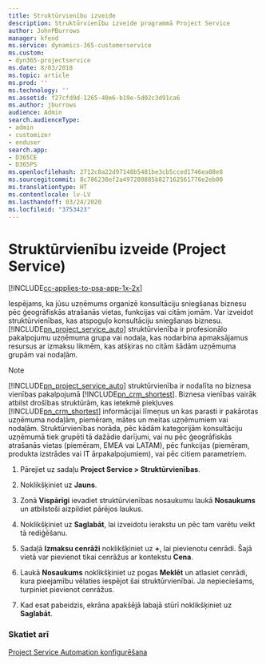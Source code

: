 ```yaml
---
title: Struktūrvienību izveide
description: Struktūrvienību izveide programmā Project Service
author: JohnPBurrows
manager: kfend
ms.service: dynamics-365-customerservice
ms.custom:
- dyn365-projectservice
ms.date: 8/03/2018
ms.topic: article
ms.prod: ''
ms.technology: ''
ms.assetid: f27cfd9d-1265-40e6-b19e-5d02c3d91ca6
ms.author: jburrows
audience: Admin
search.audienceType:
- admin
- customizer
- enduser
search.app:
- D365CE
- D365PS
ms.openlocfilehash: 2712c8a22d97148b5481be3cb5cced1746ea08e8
ms.sourcegitcommit: 8c786230ef2a497280885b827162561776e2eb00
ms.translationtype: HT
ms.contentlocale: lv-LV
ms.lasthandoff: 03/24/2020
ms.locfileid: "3753423"
---
```

# <a name="create-organizational-units-project-service"></a>Struktūrvienību izveide (Project Service)

[!INCLUDE[cc-applies-to-psa-app-1x-2x](../includes/cc-applies-to-psa-app-1x-2x.md)]

Iespējams, ka jūsu uzņēmums organizē konsultāciju sniegšanas biznesu pēc ģeogrāfiskās atrašanās vietas, funkcijas vai citām jomām. Var izveidot struktūrvienības, kas atspoguļo konsultāciju sniegšanas biznesu. [!INCLUDE[pn_project_service_auto](../includes/pn-project-service-auto.md)] struktūrvienība ir profesionālo pakalpojumu uzņēmuma grupa vai nodaļa, kas nodarbina apmaksājamus resursus ar izmaksu likmēm, kas atšķiras no citām šādām uzņēmuma grupām vai nodaļām.  
  
> [!NOTE]
>  [!INCLUDE[pn_project_service_auto](../includes/pn-project-service-auto.md)] struktūrvienība ir nodalīta no biznesa vienības pakalpojumā [!INCLUDE[pn_crm_shortest](../includes/pn-crm-shortest.md)]. Biznesa vienības vairāk atbilst drošības struktūrām, kas ietekmē piekļuves [!INCLUDE[pn_crm_shortest](../includes/pn-crm-shortest.md)] informācijai līmeņus un kas parasti ir pakārotas uzņēmuma nodaļām, piemēram, mātes un meitas uzņēmumiem vai nodaļām. Struktūrvienības norāda, pēc kādām kategorijām konsultāciju uzņēmumā tiek grupēti tā dažādie darījumi, vai nu pēc ģeogrāfiskās atrašanās vietas (piemēram, EMEA vai LATAM), pēc funkcijas (piemēram, produkta izstrādes vai IT ārpakalpojumiem), vai pēc citiem parametriem.  
  
1.  Pārejiet uz sadaļu **Project Service > Struktūrvienības**.  
  
2.  Noklikšķiniet uz **Jauns**.  
  
3.  Zonā **Vispārīgi** ievadiet struktūrvienības nosaukumu laukā **Nosaukums** un atbilstoši aizpildiet pārējos laukus.  
  
4.  Noklikšķiniet uz **Saglabāt**, lai izveidotu ierakstu un pēc tam varētu veikt tā rediģēšanu.  
  
5.  Sadaļā **Izmaksu cenrāži** noklikšķiniet uz **+**, lai pievienotu cenrādi. Šajā vietā var pievienot tikai cenrāžus ar kontekstu **Cena**.  
  
6.  Laukā **Nosaukums** noklikšķiniet uz pogas **Meklēt** un atlasiet cenrādi, kura pieejamību vēlaties iespējot šai struktūrvienībai. Ja nepieciešams, turpiniet pievienot cenrāžus.  
  
7.  Kad esat pabeidzis, ekrāna apakšējā labajā stūrī noklikšķiniet uz **Saglabāt**.  
  
### <a name="see-also"></a>Skatiet arī  
 [Project Service Automation konfigurēšana](../project-service/configure.md)

